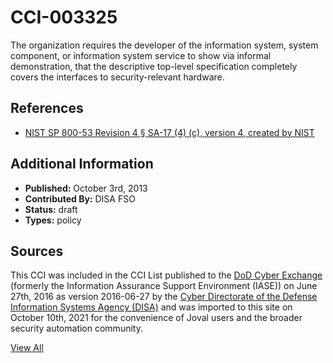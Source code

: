 # CCI-003325

The organization requires the developer of the information system, system component, or information system service to show via informal demonstration, that the descriptive top-level specification completely covers the interfaces to security-relevant hardware.

## References ##

* [NIST SP 800-53 Revision 4 § SA-17 (4) (c), version 4, created by NIST](http://csrc.nist.gov/publications/PubsSPs.html)


## Additional Information ##

* **Published:** October 3rd, 2013
* **Contributed By:** DISA FSO
* **Status:** draft
* **Types:** policy

## Sources ##

This CCI was included in the CCI List published to the [DoD Cyber Exchange](https://public.cyber.mil/stigs/cci/)
(formerly the Information Assurance Support Environment (IASE)) on June 27th, 2016 as version
2016-06-27 by the [Cyber Directorate of the Defense Information Systems Agency (DISA)](https://public.cyber.mil/about-cyber/)
and was imported to this site on October 10th, 2021 for the convenience of Joval users and the broader
security automation community.

[View All](../README.md)
